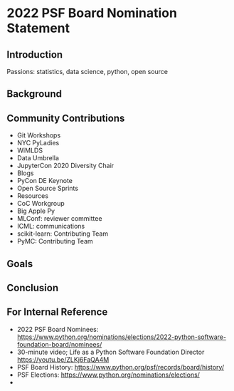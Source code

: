 # 2022 PSF Board Nomination Statement

## Introduction
Passions:  statistics, data science, python, open source

## Background

##  Community Contributions
- Git Workshops
- NYC PyLadies
- WiMLDS
- Data Umbrella
- JupyterCon 2020 Diversity Chair
- Blogs
- PyCon DE Keynote
- Open Source Sprints
- Resources 
- CoC Workgroup
- Big Apple Py
- MLConf: reviewer committee
- ICML: communications
- scikit-learn:  Contributing Team
- PyMC:  Contributing Team

## Goals

## Conclusion


## For Internal Reference
- 2022 PSF Board Nominees:  https://www.python.org/nominations/elections/2022-python-software-foundation-board/nominees/
- 30-minute video; Life as a Python Software Foundation Director https://youtu.be/ZLKj6FaQA4M
- PSF Board History:  https://www.python.org/psf/records/board/history/
- PSF Elections:  https://www.python.org/nominations/elections/
- 
